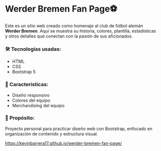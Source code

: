 # Werder Bremen Fan Page⚽

Este es un sitio web creado como homenaje al club de fútbol alemán **Werder Bremen**. Aquí se muestra su historia, colores, plantilla, estadísticas y otros detalles que conectan con la pasión de sus aficionados.

### 🛠️ Tecnologías usadas:
- HTML
- CSS
- Bootstrap 5

### 📌 Características:
- Diseño responsivo
- Colores del equipo
- Merchandising del equipo

### 🚀 Propósito:
Proyecto personal para practicar diseño web con Bootstrap, enfocado en organización de contenido y estructura visual.

https://kevinbarrera17.github.io/werder-bremen-fan-page/
